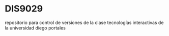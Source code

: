 # DIS9029
repositorio para control de versiones de la clase tecnologías interactivas de la universidad diego portales
